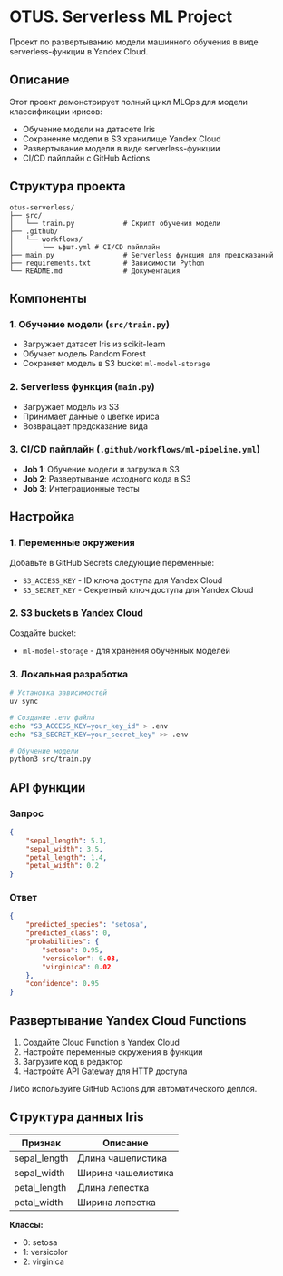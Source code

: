 # OTUS. Serverless ML Project

Проект по развертыванию модели машинного обучения в виде serverless-функции в Yandex Cloud.

## Описание

Этот проект демонстрирует полный цикл MLOps для модели классификации ирисов:
- Обучение модели на датасете Iris
- Сохранение модели в S3 хранилище Yandex Cloud
- Развертывание модели в виде serverless-функции
- CI/CD пайплайн с GitHub Actions

## Структура проекта

```
otus-serverless/
├── src/
│   └── train.py            # Скрипт обучения модели
├── .github/
│   └── workflows/
│       └── ьфшт.yml # CI/CD пайплайн
├── main.py                 # Serverless функция для предсказаний
├── requirements.txt        # Зависимости Python
└── README.md               # Документация
```

## Компоненты

### 1. Обучение модели (`src/train.py`)
- Загружает датасет Iris из scikit-learn
- Обучает модель Random Forest
- Сохраняет модель в S3 bucket `ml-model-storage`

### 2. Serverless функция (`main.py`)
- Загружает модель из S3
- Принимает данные о цветке ириса
- Возвращает предсказание вида

### 3. CI/CD пайплайн (`.github/workflows/ml-pipeline.yml`)
- **Job 1**: Обучение модели и загрузка в S3
- **Job 2**: Развертывание исходного кода в S3
- **Job 3**: Интеграционные тесты

## Настройка

### 1. Переменные окружения
Добавьте в GitHub Secrets следующие переменные:
- `S3_ACCESS_KEY` - ID ключа доступа для Yandex Cloud
- `S3_SECRET_KEY` - Секретный ключ доступа для Yandex Cloud

### 2. S3 buckets в Yandex Cloud
Создайте bucket:
- `ml-model-storage` - для хранения обученных моделей

### 3. Локальная разработка
```bash
# Установка зависимостей
uv sync

# Создание .env файла
echo "S3_ACCESS_KEY=your_key_id" > .env
echo "S3_SECRET_KEY=your_secret_key" >> .env

# Обучение модели
python3 src/train.py
```

## API функции

### Запрос
```json
{
    "sepal_length": 5.1,
    "sepal_width": 3.5,
    "petal_length": 1.4,
    "petal_width": 0.2
}
```

### Ответ
```json
{
    "predicted_species": "setosa",
    "predicted_class": 0,
    "probabilities": {
        "setosa": 0.95,
        "versicolor": 0.03,
        "virginica": 0.02
    },
    "confidence": 0.95
}
```

## Развертывание Yandex Cloud Functions

1. Создайте Cloud Function в Yandex Cloud
2. Настройте переменные окружения в функции
3. Загрузите код в редактор
4. Настройте API Gateway для HTTP доступа

Либо используйте GitHub Actions для автоматического деплоя.

## Структура данных Iris

| Признак | Описание |
|---------|----------|
| sepal_length | Длина чашелистика |
| sepal_width | Ширина чашелистика |
| petal_length | Длина лепестка |
| petal_width | Ширина лепестка |

**Классы:**
- 0: setosa
- 1: versicolor  
- 2: virginica
